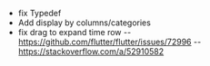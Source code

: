 - fix Typedef
- Add display by columns/categories
- fix drag to expand time row
  -- https://github.com/flutter/flutter/issues/72996
  -- https://stackoverflow.com/a/52910582
